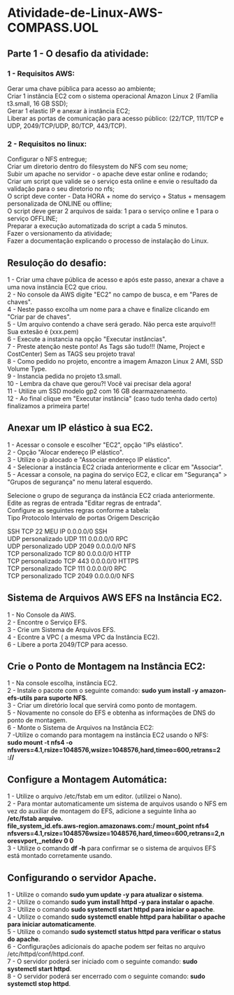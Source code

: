 # Atividade-de-Linux-AWS-COMPASS.UOL

## Parte 1 - O desafio da atividade: 

###  1 - Requisitos AWS:
Gerar uma chave pública para acesso ao ambiente;    
Criar 1 instância EC2 com o sistema operacional Amazon Linux 2 (Família t3.small, 16 GB SSD);    
Gerar 1 elastic IP e anexar à instância EC2;  
Liberar as portas de comunicação para acesso público: (22/TCP, 111/TCP e UDP, 2049/TCP/UDP, 80/TCP, 443/TCP).  

###  2 - Requisitos no linux:
Configurar o NFS entregue;  
Criar um diretorio dentro do filesystem do NFS com seu nome;  
Subir um apache no servidor - o apache deve estar online e rodando;  
Criar um script que valide se o serviço esta online e envie o resultado da  
validação para o seu diretorio no nfs;  
O script deve conter - Data HORA + nome do serviço + Status + mensagem  
personalizada de ONLINE ou offline;  
O script deve gerar 2 arquivos de saida: 1 para o serviço online e 1 para o
serviço OFFLINE;  
Preparar a execução automatizada do script a cada 5 minutos.  
Fazer o versionamento da atividade;  
Fazer a documentação explicando o processo de instalação do Linux.  

## Resuloção do desafio: 

1 - Criar uma chave pública de acesso e após este passo, anexar a chave a uma nova instância EC2 que criou.  
2 - No console da AWS digite  "EC2" no campo de busca, e em "Pares de chaves".   
4 - Neste passo excolha um nome para a chave e finalize clicando em  "Criar par de chaves".  
5 - Um arquivo contendo a chave será gerado. Não perca este arquivo!!! Sua extesão é (xxx.pem)    
6 - Execute a instancia na opção "Executar instâncias".  
7 - Preste atenção neste ponto! As Tags são tudo!!! (Name, Project e CostCenter) Sem as TAGS seu projeto trava!   
8 - Como pedido no projeto, encontre a imagem Amazon Linux 2 AMI, SSD Volume Type.  
9 - Instancia pedida no projeto t3.small.  
10 - Lembra da chave que gerou?! Você vai precisar dela agora!  
11 - Utilize um SSD modelo gp2 com 16 GB dearmazenamento.  
12 - Ao final clique  em "Executar instância" (caso tudo tenha dado certo) finalizamos a primeira parte!  

## Anexar um  IP elástico à sua EC2.

1 - Acessar o console e escolher "EC2", opção "IPs elástico".  
2 - Opção "Alocar endereço IP elástico".  
3 - Utilize o ip alocado e "Associar endereço IP elástico".  
4 - Selecionar a instância EC2 criada anteriormente e clicar em "Associar".  
5 - Acessar a console, na pagina do serviço EC2, e clicar em "Segurança" > "Grupos de segurança" no menu lateral esquerdo.    

Selecione o grupo de segurança da instância EC2 criada anteriormente.    
Edite as regras de entrada "Editar regras de entrada".      
Configure as seguintes regras conforme a tabela:  
Tipo	Protocolo	Intervalo de portas	Origem	Descrição  

SSH	 TCP	22       MEU IP  0.0.0.0/0 SSH  
UDP personalizado	UDP	111	0.0.0.0/0	RPC  
UDP personalizado	UDP	2049	0.0.0.0/0	NFS  
TCP personalizado	TCP	80	0.0.0.0/0	HTTP  
TCP personalizado	TCP	443	0.0.0.0/0	HTTPS  
TCP personalizado	TCP	111	0.0.0.0/0	RPC  
TCP personalizado	TCP	2049	0.0.0.0/0	NFS  

## Sistema de Arquivos AWS EFS na Instância EC2.    

1 - No Console da AWS.  
2 - Encontre o Serviço EFS.    
3 - Crie um Sistema de Arquivos EFS.  
4 - Econtre a VPC ( a mesma VPC da Instância EC2).      
6 - Libere a porta 2049/TCP para acesso.  

## Crie o Ponto de Montagem na Instância EC2:  

1 - Na console escolha, instância EC2.  
2 - Instale o pacote com o seguinte comando: **sudo yum install -y amazon-efs-utils para suporte NFS**.   
3 - Criar um diretório local que servirá como ponto de montagem.  
5 - Novamente no console do EFS e obtenha as informações de DNS do ponto de montagem.  
6 - Monte o Sistema de Arquivos na Instância EC2:  
7 -Utilize o comando para  montagem na instância EC2 usando o NFS:  
**sudo mount -t nfs4 -o nfsvers=4.1,rsize=1048576,wsize=1048576,hard,timeo=600,retrans=2 <DNS do EFS>://<caminho local>**  

## Configure a Montagem Automática:  

1 - Utilize o arquivo /etc/fstab em um editor. (utilizei o Nano).  
2 - Para montar automaticamente um sistema de arquivos usando o NFS em vez do auxiliar de montagem do EFS, adicione a seguinte linha ao **/etc/fstab arquivo.    
  file_system_id.efs.aws-region.amazonaws.com:/ mount_point nfs4 nfsvers=4.1,rsize=1048576wsize=1048576,hard,timeo=600,retrans=2,noresvport,_netdev 0 0**  
3 - Utilize o comando **df -h** para confirmar se o sistema de arquivos EFS está montado corretamente usando.   


## Configurando o servidor Apache.  

1 - Utilize o comando **sudo yum update -y para atualizar o sistema**.  
2 - Utilize o comando **sudo yum install httpd -y para instalar o apache**.  
3 - Utilize o comando **sudo systemctl start httpd para iniciar o apache**.  
4 - Utilize o comando **sudo systemctl enable httpd para habilitar o apache para iniciar automaticamente**.  
5 - Utilize o comando **sudo systemctl status httpd para verificar o status do apache**.  
6 - Configurações adicionais do apache podem ser feitas no arquivo /etc/httpd/conf/httpd.conf.  
7 - O servidor poderá ser iniciado com o seguinte comando: **sudo systemctl start httpd**.  
8 - O servidor poderá ser encerrado com o seguinte comando: **sudo systemctl stop httpd**.  



